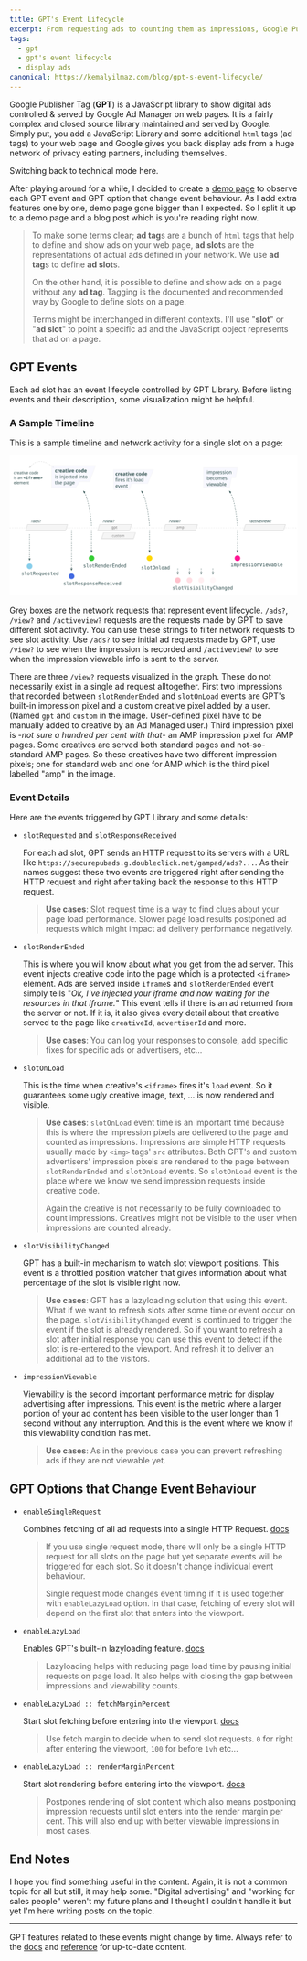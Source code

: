 ```yaml
---
title: GPT's Event Lifecycle
excerpt: From requesting ads to counting them as impressions, Google Publisher Tag (GPT) Library triggers a set of events to inform page about current display ad slot statuses. This page is a preliminary reading for the demo page I built for this event lifecycle.
tags:
  - gpt
  - gpt's event lifecycle
  - display ads
canonical: https://kemalyilmaz.com/blog/gpt-s-event-lifecycle/
---
```


Google Publisher Tag (**GPT**) is a JavaScript library to show digital ads controlled & served by Google Ad Manager on web pages. It is a fairly complex and closed source library maintained and served by Google. Simply put, you add a JavaScript Library and some additional `html` tags (ad tags) to your web page and Google gives you back display ads from a huge network of privacy eating partners, including themselves.

Switching back to technical mode here.

After playing around for a while, I decided to create a [demo page](https://xkema.github.io/blog-demo-gpt-s-event-lifecycle/ "A demo page to observe GPT's (Google Publisher Tag) slot lifecycle events.") to observe each GPT event and GPT option that change event behaviour. As I add extra features one by one, demo page gone bigger than I expected. So I split it up to a demo page and a blog post which is you're reading right now.

> To make some terms clear; **ad tag**s are a bunch of `html` tags that help to define and show ads on your web page, **ad slot**s are the representations of actual ads defined in your network. We use **ad tag**s to define **ad slot**s.
>
> On the other hand, it is possible to define and show ads on a page without any **ad tag**. Tagging is the documented and recommended way by Google to define slots on a page.
>
> Terms might be interchanged in different contexts. I'll use "**slot**" or "**ad slot**" to point a specific ad and the JavaScript object represents that ad on a page.

## GPT Events

Each ad slot has an event lifecycle controlled by GPT Library. Before listing events and their description, some visualization might be helpful.

### A Sample Timeline

This is a sample timeline and network activity for a single slot on a page:

![GPT's Event Lifecycle Timeline](/assets/uploads/gpt-s-event-lifecycle-timeline-opt.svg "GPT's Event Lifecycle Timeline")

Grey boxes are the network requests that represent event lifecycle. `/ads?`, `/view?` and `/activeview?` requests are the requests made by GPT to save different slot activity. You can use these strings to filter network requests to see slot activity. Use `/ads?` to see initial ad requests made by GPT, use `/view?` to see when the impression is recorded and `/activeview?` to see when the impression viewable info is sent to the server.

There are three `/view?` requests visualized in the graph. These do not necessarily exist in a single ad request alltogether. First two impressions that recorded between `slotRenderEnded` and `slotOnLoad` events are GPT's built-in impression pixel and a custom creative pixel added by a user. (Named `gpt` and `custom` in the image. User-defined pixel have to be manually added to creative by an Ad Managed user.) Third impression pixel is -*not sure a hundred per cent with that*- an AMP impression pixel for AMP pages. Some creatives are served both standard pages and not-so-standard AMP pages. So these creatives have two different impression pixels; one for standard web and one for AMP which is the third pixel labelled "amp" in the image.

### Event Details

Here are the events triggered by GPT Library and some details:

- `slotRequested` and `slotResponseReceived`

  For each ad slot, GPT sends an HTTP request to its servers with a URL like `https://securepubads.g.doubleclick.net/gampad/ads?...`. As their names suggest these two events are triggered right after sending the HTTP request and right after taking back the response to this HTTP request. 

  > **Use cases**: Slot request time is a way to find clues about your page load performance. Slower page load results postponed ad requests which might impact ad delivery performance negatively.
  
- `slotRenderEnded`

  This is where you will know about what you get from the ad server. This event injects creative code into the page which is a protected  `<iframe>` element. Ads are served inside `iframe`s and `slotRenderEnded` event simply tells "*Ok, I've injected your iframe and now waiting for the resources in that iframe.*" This event tells if there is an ad returned from the server or not. If it is, it also gives every detail about that creative served to the page like `creativeId`, `advertiserId` and more.
  
  > **Use cases**: You can log your responses to console, add specific fixes for specific ads or advertisers, etc...

- `slotOnLoad`

  This is the time when creative's `<iframe>` fires it's `load` event. So it guarantees some ugly creative image, text, ... is now rendered and visible.

  > **Use cases**: `slotOnLoad` event time is an important time because this is where the impression pixels are delivered to the page and counted as impressions. Impressions are simple HTTP requests usually made by `<img>` tags' `src` attributes. Both GPT's and custom advertisers' impression pixels are rendered to the page between `slotRenderEnded` and `slotOnLoad` events. So `slotOnLoad` event is the place where we know we send impression requests inside creative code.
  >
  > Again the creative is not necessarily to be fully downloaded to count impressions. Creatives might not be visible to the user when impressions are counted already.

- `slotVisibilityChanged`

  GPT has a built-in mechanism to watch slot viewport positions. This event is a throttled position watcher that gives information about what percentage of the slot is visible right now.

  > **Use cases**: GPT has a lazyloading solution that using this event. What if we want to refresh slots after some time or event occur on the page. `slotVisibilityChanged` event is continued to trigger the event if the slot is already rendered. So if you want to refresh a slot after initial response you can use this event to detect if the slot is re-entered to the viewport. And refresh it to deliver an additional ad to the visitors.

- `impressionViewable`

  Viewability is the second important performance metric for display advertising after impressions. This event is the metric where a larger portion of your ad content has been visible to the user longer than 1 second without any interruption. And this is the event where we know if this viewability condition has met.

  > **Use cases**: As in the previous case you can prevent refreshing ads if they are not viewable yet.

## GPT Options that Change Event Behaviour

- `enableSingleRequest`

  Combines fetching of all ad requests into a single HTTP Request. [docs](https://developers.google.com/doubleclick-gpt/reference#boolean-enablesinglerequest "GPT Reference - enableSingleRequest")

  > If you use single request mode, there will only be a single HTTP request for all slots on the page but yet separate events will be triggered for each slot. So it doesn't change individual event behaviour.
  >
  > Single request mode changes event timing if it is used together with `enableLazyLoad` option. In that case, fetching of every slot will depend on the first slot that enters into the viewport. 

- `enableLazyLoad`

  Enables GPT's built-in lazyloading feature. [docs](https://developers.google.com/doubleclick-gpt/reference#googletag.PubAdsService_enableLazyLoad "GPT Reference - enableLazyLoad")

  > Lazyloading helps with reducing page load time by pausing initial requests on page load. It also helps with closing the gap between impressions and viewability counts.

- `enableLazyLoad :: fetchMarginPercent`

  Start slot fetching before entering into the viewport. [docs](https://developers.google.com/doubleclick-gpt/reference#googletag.PubAdsService_enableLazyLoad "GPT Reference - enableLazyLoad")

  > Use fetch margin to decide when to send slot requests. `0` for right after entering the viewport, `100` for before `1vh` etc...

- `enableLazyLoad :: renderMarginPercent`

  Start slot rendering before entering into the viewport. [docs](https://developers.google.com/doubleclick-gpt/reference#googletag.PubAdsService_enableLazyLoad "GPT Reference - enableLazyLoad")

  > Postpones rendering of slot content which also means postponing impression requests until slot enters into the render margin per cent. This will also end up with better viewable impressions in most cases.

## End Notes

I hope you find something useful in the content. Again, it is not a common topic for all but still, it may help some. "Digital advertising" and "working for sales people" weren't my future plans and I thought I couldn't handle it but yet I'm here writing posts on the topic.

---

GPT features related to these events might change by time. Always refer to the [docs](https://developers.google.com/doubleclick-gpt/guides/get-started "Get Started with Google Publisher Tags") and [reference](https://developers.google.com/doubleclick-gpt/reference "GPT Reference") for up-to-date content.